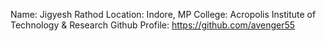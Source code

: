 Name: Jigyesh Rathod
Location: Indore, MP
College: Acropolis Institute of Technology & Research
Github Profile: https://github.com/avenger55
